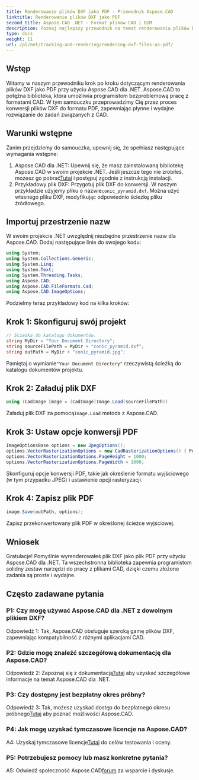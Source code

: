 ```yaml
---
title: Renderowanie plików DXF jako PDF - Przewodnik Aspose.CAD
linktitle: Renderowanie plików DXF jako PDF
second_title: Aspose.CAD .NET - Format plików CAD i BIM
description: Poznaj najlepszy przewodnik na temat renderowania plików DXF jako PDF przy użyciu Aspose.CAD dla .NET. Bez wysiłku konwertuj pliki CAD, korzystając z naszego samouczka krok po kroku.
type: docs
weight: 11
url: /pl/net/tracking-and-rendering/rendering-dxf-files-as-pdf/
---
```

## Wstęp

Witamy w naszym przewodniku krok po kroku dotyczącym renderowania plików DXF jako PDF przy użyciu Aspose.CAD dla .NET. Aspose.CAD to potężna biblioteka, która umożliwia programistom bezproblemową pracę z formatami CAD. W tym samouczku przeprowadzimy Cię przez proces konwersji plików DXF do formatu PDF, zapewniając płynne i wydajne rozwiązanie do zadań związanych z CAD.

## Warunki wstępne

Zanim przejdziemy do samouczka, upewnij się, że spełniasz następujące wymagania wstępne:
1.  Aspose.CAD dla .NET: Upewnij się, że masz zainstalowaną bibliotekę Aspose.CAD w swoim projekcie .NET. Jeśli jeszcze tego nie zrobiłeś, możesz go pobrać[Tutaj](https://releases.aspose.com/cad/net/) i postępuj zgodnie z instrukcją instalacji.
2.  Przykładowy plik DXF: Przygotuj plik DXF do konwersji. W naszym przykładzie użyjemy pliku o nazwie`conic_pyramid.dxf`. Można użyć własnego pliku DXF, modyfikując odpowiednio ścieżkę pliku źródłowego.

## Importuj przestrzenie nazw

W swoim projekcie .NET uwzględnij niezbędne przestrzenie nazw dla Aspose.CAD. Dodaj następujące linie do swojego kodu:

```csharp
using System;
using System.Collections.Generic;
using System.Linq;
using System.Text;
using System.Threading.Tasks;
using Aspose.CAD;
using Aspose.CAD.FileFormats.Cad;
using Aspose.CAD.ImageOptions;
```
Podzielmy teraz przykładowy kod na kilka kroków:

## Krok 1: Skonfiguruj swój projekt

```csharp
// Ścieżka do katalogu dokumentów.
string MyDir = "Your Document Directory";
string sourceFilePath = MyDir + "conic_pyramid.dxf";
string outPath = MyDir + "conic_pyramid.jpg";
```
 Pamiętaj o wymianie`"Your Document Directory"` rzeczywistą ścieżką do katalogu dokumentów projektu.

## Krok 2: Załaduj plik DXF

```csharp
using (CadImage image = (CadImage)Image.Load(sourceFilePath))
```
 Załaduj plik DXF za pomocą`Image.Load` metoda z Aspose.CAD.

## Krok 3: Ustaw opcje konwersji PDF

```csharp
ImageOptionsBase options = new JpegOptions();
options.VectorRasterizationOptions = new CadRasterizationOptions() { PdfProductLocation = MyDir };
options.VectorRasterizationOptions.PageHeight = 1000;
options.VectorRasterizationOptions.PageWidth = 1000;
```

Skonfiguruj opcje konwersji PDF, takie jak określenie formatu wyjściowego (w tym przypadku JPEG) i ustawienie opcji rasteryzacji.

## Krok 4: Zapisz plik PDF

```csharp
image.Save(outPath, options);
```

Zapisz przekonwertowany plik PDF w określonej ścieżce wyjściowej.

## Wniosek

Gratulacje! Pomyślnie wyrenderowałeś plik DXF jako plik PDF przy użyciu Aspose.CAD dla .NET. Ta wszechstronna biblioteka zapewnia programistom solidny zestaw narzędzi do pracy z plikami CAD, dzięki czemu złożone zadania są proste i wydajne.

## Często zadawane pytania

### P1: Czy mogę używać Aspose.CAD dla .NET z dowolnym plikiem DXF?

Odpowiedź 1: Tak, Aspose.CAD obsługuje szeroką gamę plików DXF, zapewniając kompatybilność z różnymi aplikacjami CAD.

### P2: Gdzie mogę znaleźć szczegółową dokumentację dla Aspose.CAD?

 Odpowiedź 2: Zapoznaj się z dokumentacją[Tutaj](https://reference.aspose.com/cad/net/) aby uzyskać szczegółowe informacje na temat Aspose.CAD dla .NET.

### P3: Czy dostępny jest bezpłatny okres próbny?

 Odpowiedź 3: Tak, możesz uzyskać dostęp do bezpłatnego okresu próbnego[Tutaj](https://releases.aspose.com/) aby poznać możliwości Aspose.CAD.

### P4: Jak mogę uzyskać tymczasowe licencje na Aspose.CAD?

 A4: Uzyskaj tymczasowe licencje[Tutaj](https://purchase.aspose.com/temporary-license/) do celów testowania i oceny.

### P5: Potrzebujesz pomocy lub masz konkretne pytania?

 A5: Odwiedź społeczność Aspose.CAD[forum](https://forum.aspose.com/c/cad/19) za wsparcie i dyskusje.